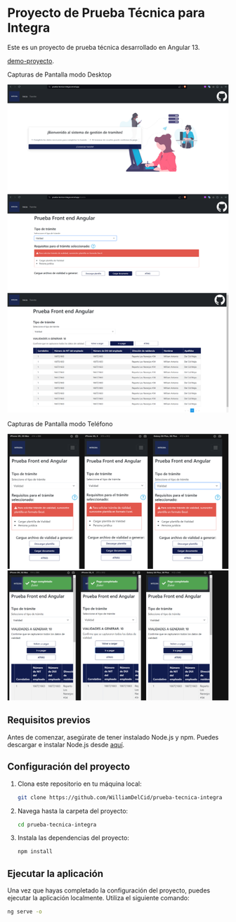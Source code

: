# Proyecto de Prueba Técnica para Integra

Este es un proyecto de prueba técnica desarrollado en Angular 13.

[demo-proyecto](https://prueba-tecnica-integra.vercel.app/).

Capturas de Pantalla modo Desktop

![Descripción de la imagen](https://github.com/WilliamDelCid/prueba-tecnica-integra/blob/master/src/assets/img/inicio-laptop.png)
![Descripción de la imagen](https://github.com/WilliamDelCid/prueba-tecnica-integra/blob/master/src/assets/img/Tramite-laptop.png)
![Descripción de la imagen](https://github.com/WilliamDelCid/prueba-tecnica-integra/blob/master/src/assets/img/Finalizacion-Laptop.png)

Capturas de Pantalla modo Teléfono


![Descripción de la imagen](https://github.com/WilliamDelCid/prueba-tecnica-integra/blob/master/src/assets/img/Tramite-telefono.png)
![Descripción de la imagen](https://github.com/WilliamDelCid/prueba-tecnica-integra/blob/master/src/assets/img/Finalizacion-telefono.png)



## Requisitos previos

Antes de comenzar, asegúrate de tener instalado Node.js y npm. Puedes descargar e instalar Node.js desde [aquí](https://nodejs.org/).

## Configuración del proyecto

1. Clona este repositorio en tu máquina local:

    ```bash
    git clone https://github.com/WilliamDelCid/prueba-tecnica-integra
    ```

2. Navega hasta la carpeta del proyecto:

    ```bash
    cd prueba-tecnica-integra
    ```

3. Instala las dependencias del proyecto:

    ```bash
    npm install
    ```

## Ejecutar la aplicación

Una vez que hayas completado la configuración del proyecto, puedes ejecutar la aplicación localmente. Utiliza el siguiente comando:

```bash
ng serve -o


```
